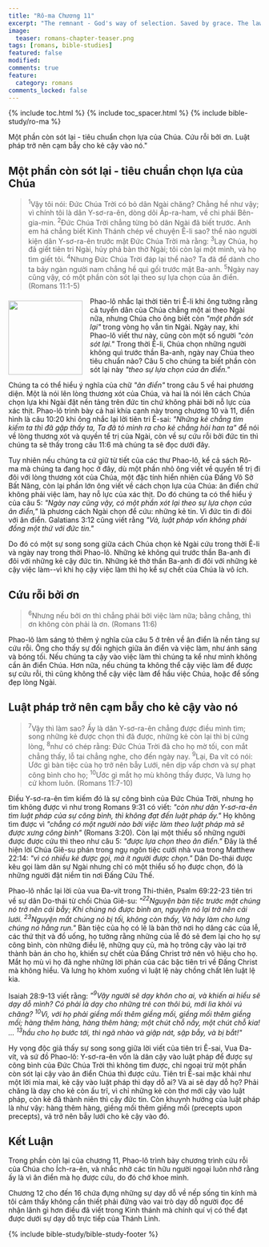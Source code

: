 ```yaml
---
title: "Rô-ma Chương 11"
excerpt: "The remnant - God's way of selection. Saved by grace. The law ensnares those who rely on it."
image: 
  teaser: romans-chapter-teaser.png
tags: [romans, bible-studies]
featured: false
modified:
comments: true
feature:
  category: romans
comments_locked: false
---
```


{% include toc.html %}
{% include toc_spacer.html %}
{% include bible-study/ro-ma %}

Một phần còn sót lại - tiêu chuẩn chọn lựa của Chúa. Cứu rỗi bởi ơn. Luật pháp trở nên cạm bẫy cho kẻ cậy vào nó."

## Một phần còn sót lại - tiêu chuẩn chọn lựa của Chúa

> <sup>1</sup>Vậy tôi nói: Ðức Chúa Trời có bỏ dân Ngài chăng? Chẳng hề như vậy; vì chính tôi là dân Y-sơ-ra-ên, dòng dõi Áp-ra-ham, về chi phái Bên-gia-min. <sup>2</sup>Ðức Chúa Trời chẳng từng bỏ dân Ngài đã biết trước. Anh em há chẳng biết Kinh Thánh chép về chuyện Ê-li sao? thể nào người kiện dân Y-sơ-ra-ên trước mặt Ðức Chúa Trời mà rằng: <sup>3</sup>Lạy Chúa, họ đã giết tiên tri Ngài, hủy phá bàn thờ Ngài; tôi còn lại một mình, và họ tìm giết tôi. <sup>4</sup>Nhưng Ðức Chúa Trời đáp lại thể nào? Ta đã để dành cho ta bảy ngàn người nam chẳng hề quì gối trước mặt Ba-anh. <sup>5</sup>Ngày nay cũng vậy, có một phần còn sót lại theo sự lựa chọn của ân điển. (Romans 11:1-5)

<div>
<p>
<img alt src="{{ site.url }}/assets/images/no-condemnation.jpg" style="border: 0px none; margin: 7px 15px 0px 0px; max-width: 100%; height: 148px; padding: 0px; float: left;">
<!-- First paragraph goes here -->
Phao-lô nhắc lại thời tiên tri Ê-li khi ông tưởng rằng cả tuyển dân của Chúa chẳng một ai theo Ngài nữa, nhưng Chúa cho ông biết còn <span style="font-style: italic;">"một phần sót lại"</span> trong vòng họ vẫn tin Ngài. Ngày nay, khi Phao-lô viết thư này, cũng còn một số người <span style="font-style: italic;">"còn sót lại."</span> Trong thời Ê-li, Chúa chọn những người không quì trước thần Ba-anh, ngày nay Chúa theo tiêu chuẩn nào? Câu 5 cho chúng ta biết phần còn sót lại này <span style="font-style: italic;">"theo sự lựa chọn của ân điển."</span>
</p>
</div>
<!-- Remaining text goes here -->

Chúng ta có thể hiểu ý nghĩa của chữ <span style="font-style: italic;">"ân điển"</span> trong câu 5 về hai phương diện. Một là nói lên lòng thương xót của Chúa, và hai là nói lên cách Chúa chọn lựa khi Ngài đặt nền tảng trên đức tin chứ không phải bởi nỗ lực của xác thịt. Phao-lô trình bày cả hai khía cạnh này trong chương 10 và 11, điển hình là câu 10:20 khi ông nhắc lại lời tiên tri Ê-sai: <span style="font-style: italic;">"Những kẻ chẳng tìm kiếm ta thì đã gặp thấy ta, Ta đã tỏ mình ra cho kẻ chẳng hỏi han ta"</span> để nói về lòng thương xót và quyền tể trị của Ngài, còn về sự cứu rỗi bởi đức tin thì chúng ta sẽ thấy trong câu 11:6 mà chúng ta sẽ đọc dưới đây.

Tuy nhiên nếu chúng ta cứ giữ từ tiết của các thư Phao-lô, kể cả sách Rô-ma mà chúng ta đang học ở đây, dù một phần nhỏ ông viết về quyền tể trị đi đôi với lòng thương xót của Chúa, một đặc tính hiển nhiên của Đấng Vô Sở Bất Năng, còn lại phần lớn ông viết về cách chọn lựa của Chúa: ân điển chứ không phải việc làm, hay nỗ lực của xác thịt. Do đó chúng ta có thể hiểu ý của câu 5: <span style="font-style: italic;">"Ngày nay cũng vậy, có một phần xót lại theo sự lựa chọn của ân điển,"</span> là phương cách Ngài chọn để cứu: những kẻ tin. Vì đức tin đi đôi với ân điển. Galatians 3:12 cũng viết rằng <span style="font-style: italic;">"Vả, luật pháp vốn không phải đồng một thứ với đức tin."</span>

Do đó có một sự song song giữa cách Chúa chọn kẻ Ngài cứu trong thời Ê-li và ngày nay trong thời Phao-lô. Những kẻ không quì trước thần Ba-anh đi đôi với những kẻ cậy đức tin. Những kẻ thờ thần Ba-anh đi đôi với những kẻ cậy việc làm--vì khi họ cậy việc làm thì họ kể sự chết của Chúa là vô ích.

## Cứu rỗi bởi ơn

> <sup>6</sup>Nhưng nếu bởi ơn thì chẳng phải bởi việc làm nữa; bằng chẳng, thì ơn không còn phải là ơn. (Romans 11:6)

Phao-lô làm sáng tỏ thêm ý nghĩa của câu 5 ở trên về ân điển là nền tảng sự cứu rỗi. Ông cho thấy sự đối nghịch giữa ân điển và việc làm, như ánh sáng và bóng tối. Nếu chúng ta cậy vào việc làm thì chúng ta kể như mình không cần ân điển Chúa. Hơn nữa, nếu chúng ta không thể cậy việc làm để được sự cứu rỗi, thì cũng không thể cậy việc làm để hầu việc Chúa, hoặc để sống đẹp lòng Ngài.

## Luật pháp trở nên cạm bẫy cho kẻ cậy vào nó

> <sup>7</sup>Vậy thì làm sao? Ấy là dân Y-sơ-ra-ên chẳng được điều mình tìm; song những kẻ được chọn thì đã được, những kẻ còn lại thì bị cứng lòng, <sup>8</sup>như có chép rằng: Ðức Chúa Trời đã cho họ mờ tối, con mắt chẳng thấy, lỗ tai chẳng nghe, cho đến ngày nay. <sup>9</sup>Lại, Ða vít có nói: Ước gì bàn tiệc của họ trở nên bẫy Lưới, nên dịp vấp chơn và sự phạt công bình cho họ; <sup>10</sup>Ước gì mắt họ mù không thấy được, Và lưng họ cứ khom luôn. (Romans 11:7-10)

Điều Y-sơ-ra-ên tìm kiếm đó là sự công bình của Đức Chúa Trời, nhưng họ tìm không được vì như trong Romans 9:31 có viết: <span style="font-style: italic;">"còn như dân Y-sơ-ra-ên tìm luật pháp của sự công bình, thì không đạt đến luật pháp ấy."</span> Họ không tìm được vì <span style="font-style: italic;">"chẳng có một người nào bởi việc làm theo luật pháp mà sẽ được xưng công bình"</span> (Romans 3:20). Còn lại một thiểu số những người được được cứu thì theo như câu 5: <span style="font-style: italic;">"được lựa chọn theo ân điển."</span> Đây là thể hiện lời Chúa Giê-su phán trong ngụ ngôn tiệc cưới nhà vua trong Matthew 22:14: <span style="font-style: italic;">"vì có nhiều kẻ được gọi, mà ít người được chọn."</span> Dân Do-thái được kêu gọi làm dân sự Ngài nhưng chỉ có một thiểu số họ được chọn, đó là những người đặt niềm tin nơi Đấng Cứu Thế.

Phao-lô nhắc lại lời của vua Đa-vít trong Thi-thiên, Psalm 69:22-23 tiên tri về sự dân Do-thái từ chối Chúa Giê-su: <span style="font-style: italic;">"<sup>22</sup>Nguyện bàn tiệc trước mặt chúng nó trở nên cái bẫy; Khi chúng nó được bình an, nguyện nó lại trở nên cái lưới. <sup>23</sup>Nguyện mắt chúng nó bị tối, không còn thấy, Và hãy làm cho lưng chúng nó hằng run."</span> Bàn tiệc của họ có lẽ là bàn thờ nơi họ dâng các của lễ, các thứ thịt và đồ uống, họ tưởng rằng những của lễ đó sẽ đem lại cho họ sự công bình, còn những điều lệ, những quy củ, mà họ trông cậy vào lại trở thành bản án cho họ, khiến sự chết của Đấng Christ trở nên vô hiệu cho họ. Mắt họ mù vì họ đã nghe những lời phán của các bậc tiên tri về Đấng Christ mà không hiểu. Và lưng họ khòm xuống vì luật lệ này chồng chất lên luật lệ kia.

Isaiah 28:9-13 viết rằng: 
<span style="font-style: italic;">"<sup>9</sup>Vậy người sẽ dạy khôn cho ai, và khiến ai hiểu sẽ dạy dỗ mình? Có phải là dạy cho những trẻ con thôi bú, mới lìa khỏi vú chăng? <sup>10</sup>Vì, với họ phải giềng mối thêm giềng mối, giềng mối thêm giềng mối; hàng thêm hàng, hàng thêm hàng; một chút chỗ nầy, một chút chỗ kia! ... <sup>13</sup>hầu cho họ bước tới, thì ngã nhào và giập nát, sập bẫy, và bị bắt!"</span>

Hy vọng độc giả thấy sự song song giữa lời viết của tiên tri Ê-sai, Vua Đa-vít, và sứ đồ Phao-lô: Y-sơ-ra-ên vốn là dân cậy vào luật pháp để được sự công bình của Đức Chúa Trời thì không tìm được, chỉ ngoại trừ một phần còn sót lại cậy vào ân điển Chúa thì được cứu. Tiên tri Ê-sai mặc khải như một lời mỉa mai, kẻ cậy vào luật pháp thì dạy dỗ ai? Và ai sẽ dạy dỗ họ? Phải chăng là dạy cho kẻ còn ấu trĩ, vì chỉ những kẻ còn thơ mới cậy vào luật pháp, còn kẻ đã thành niên thì cậy đức tin. Còn khuynh hướng của luật pháp là như vậy: hàng thêm hàng, giềng mối thêm giềng mối (precepts upon precepts), vả trở nên bẫy lưới cho kẻ cậy vào đó.

## Kết Luận

Trong phần còn lại của chương 11, Phao-lô trình bày chương trình cứu rỗi của Chúa cho Ích-ra-ên, và nhắc nhở các tín hữu người ngoại luôn nhớ rằng ấy là vì ân điển mà họ được cứu, do đó chớ khoe mình.

Chương 12 cho đến 16 chứa đựng những sự dạy dỗ về nếp sống tin kính mà tôi cảm thấy không cần thiết phải đứng vào vai trò dạy dỗ người đọc để nhận lãnh gì hơn điều đã viết trong Kinh thánh mà chính quí vị có thể đạt được dưới sự dạy dỗ trực tiếp của Thánh Linh.

{% include bible-study/bible-study-footer %}

